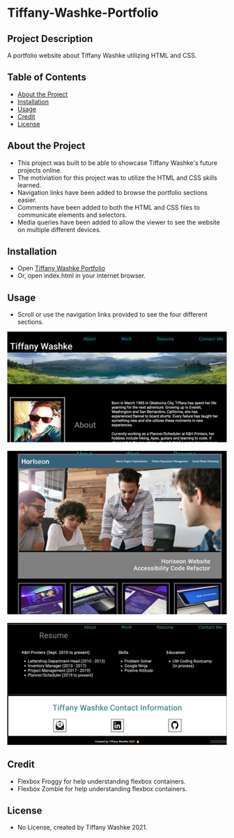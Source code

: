 # Tiffany-Washke-Portfolio

## Project Description

A portfolio website about Tiffany Washke utilizing HTML and CSS. 

## Table of Contents 

- [About the Project](#about-the-project)
- [Installation](#installation)
- [Usage](#usage)
- [Credit](#credit)
- [License](#license)

## About the Project

- This project was built to be able to showcase Tiffany Washke's future projects online.
- The motiviation for this project was to utilize the HTML and CSS skills learned.
- Navigation links have been added to browse the portfolio sections easier.
- Comments have been added to both the HTML and CSS files to communicate elements and selectors.
- Media queries have been added to allow the viewer to see the website on multiple different devices.

## Installation

- Open [Tiffany Washke Portfolio](https://twashke.github.io/Tiffany-Washke-Portfolio/) 
- Or, open index.html in your internet browser.

## Usage

- Scroll or use the navigation links provided to see the four different sections.

![About section screenshot](assets/img/about.png) \
\
![Work section screenshot](assets/img/work.png) \
\
![Resume and Contact section screenshot](assets/img/resume_contact_footer.png) 

## Credit

- Flexbox Froggy for help understanding flexbox containers.
- Flexbox Zombie for help understanding flexbox containers.

## License

- No License, created by Tiffany Washke 2021.
